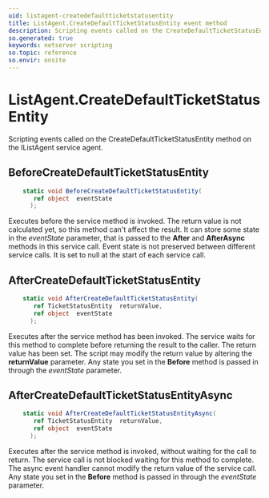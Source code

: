 ```yaml
---
uid: listagent-createdefaultticketstatusentity
title: ListAgent.CreateDefaultTicketStatusEntity event method
description: Scripting events called on the CreateDefaultTicketStatusEntity method on the ListAgent service agent.
so.generated: true
keywords: netserver scripting
so.topic: reference
so.envir: onsite
---
```

# ListAgent.CreateDefaultTicketStatusEntity

Scripting events called on the <see cref='M:IListAgent.CreateDefaultTicketStatusEntity'>CreateDefaultTicketStatusEntity</see> method on the <see cref='IListAgent'>IListAgent</see>  service agent.

## BeforeCreateDefaultTicketStatusEntity
```cs
    static void BeforeCreateDefaultTicketStatusEntity(
       ref object  eventState
      );
```
Executes before the service method is invoked.
The return value is not calculated yet, so this method can't affect the result.
It can store some state in the *eventState* parameter, that is passed to the **After** and **AfterAsync** methods in this service call.
Event state is not preserved between different service calls. It is set to null at the start of each service call.
## AfterCreateDefaultTicketStatusEntity
```cs
    static void AfterCreateDefaultTicketStatusEntity(
       ref TicketStatusEntity  returnValue,
       ref object  eventState
      );
```
Executes after the service method has been invoked. The service waits for this method to complete before returning the result to the caller.
The return value has been set. The script may modify the return value by altering the **returnValue** parameter.
Any state you set in the **Before** method is passed in through the *eventState* parameter.
## AfterCreateDefaultTicketStatusEntityAsync
```cs
    static void AfterCreateDefaultTicketStatusEntityAsync(
       ref TicketStatusEntity  returnValue,
       ref object  eventState
      );
```
Executes after the service method is invoked, without waiting for the call to return.
The service call is not blocked waiting for this method to complete.
The async event handler cannot modify the return value of the service call.
Any state you set in the **Before** method is passed in through the *eventState* parameter.

